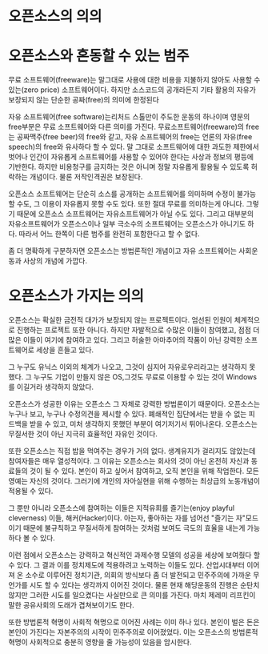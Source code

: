 오픈소스의 의의
===============
# 오픈소스와 혼동할 수 있는 범주

무료 소프트웨어(freeware)는 말그대로 사용에 대한 비용을 지불하지 않아도 사용할 수 있는(zero price) 소프트웨어이다. 
하지만 소스코드의 공개라든지 기타 활용의 자유가 보장되지 않는 단순한 공짜(free)의 의미에 한정된다

자유 소프트웨어(free software)는리처드 스톨만이 주도한 운동의 하나이며 영문의 free부분은 무료 소프트웨어와 다른 의미를 가진다. 
무료소프트웨어(freeware)의 free 는 공짜맥주(free beer)의 free와 같고, 자유 소프트웨어의 free는 언론의 자유(free speech)의 free와 유사하다 할 수 있다. 
말 그대로 소프트웨어에 대한 과도한 제한에서 벗어나 인간이 자유롭게 소프트웨어를 사용할 수 있어야 한다는 사상과 정보의 평등에 기반한다. 
하지만 비용청구를 금지하는 것은 아니며 정말 자유롭게 활용될 수 있도록 허락하는 개념이다. 물론 저작인격권은 보장된다.

오픈소스 소프트웨어는 단순히 소스를 공개하는 소프트웨어를 의미하며 수정이 불가능할 수도, 그 이용이 자유롭지 못할 수도 있다. 또한 절대 무료를 의미하는게 아니다.
그렇기 때문에 오픈소스 소프트웨어는 자유소프트웨어가 아닐 수도 있다. 
그리고 대부분의 자유소프트웨어가 오픈소스이나 일부 극소수의 소프트웨어는 오픈소스가 아니기도 하다. 
따라서 어느 한쪽이 다른 범주를 완전히 포함한다고 할 수 없다. 

좀 더 명확하게 구분하자면 오픈소스는 방법론적인 개념이고 자유 소프트웨어는 사회운동과 사상의 개념에 가깝다.

# 오픈소스가 가지는 의의

오픈소스는 확실한 금전적 대가가 보장되지 않는 프로젝트이다. 엄선된 인원이 체계적으로 진행하는 프로젝트 또한 아니다. 하지만 자발적으로 수많은 이들이 참여했고, 
점점 더 많은 이들이 여기에 참여하고 있다. 그리고 허술한 아마추어의 작품이 아닌 강력한 소프트웨어로 세상을 흔들고 있다. 

그 누구도 유닉스 이외의 체계가 나오고, 그것이 심지어 자유로우리라고는 생각하지 못했다. 
그 누구도 기업이 만들지 않은 OS,그것도 무료로 이용할 수 있는 것이 Windows를 이길거라 생각하지 않았다. 

오픈소스가 성공한 이유는 오픈소스 그 자체로 강력한 방법론이기 때문이다. 오픈소스는 누구나 보고, 누구나 수정의견을 제시할 수 있다. 
폐쇄적인 집단에서는 받을 수 없는 피드백을 받을 수 있고, 미처 생각하지 못했던 부분이 여기저기서 튀어나온다. 
오픈소스는 무질서한 것이 아닌 지극히 효율적인 자유인 것이다.

또한 오픈소스는 직접 밥을 먹여주는 경우가 거의 없다. 생계유지가 걸리지도 않았는데 참여자들은 매우 열성적이다. 
그 이유는 오픈소스는 회사의 것이 아닌 온전히 자신과 동료들의 것이 될 수 있다. 본인이 하고 싶어서 참여하고, 오직 본인을 위해 작업한다. 
모든 영예는 자신의 것이다. 그러기에 개인의 자아실현을 위해 수행하는 최상급의 노동개념이 적용될 수 있다. 

그 뿐만 아니라 오픈소스에 참여하는 이들은 지적유희를 즐기는(enjoy playful cleverness) 이들, 해커(Hacker)이다. 
아는자, 좋아하는 자를 넘어선 "즐기는 자"모드 이기 때문에 불규칙하고 무질서하게 참여하는 것처럼 보여도 극도의 효율을 내는게 가능하다 볼 수 있다. 

이런 점에서 오픈소스는 강력하고 혁신적인 과제수행 모델의 성공을 세상에 보여줬다 할 수 있다. 그 결과 이를 정치제도에 적용하려고 노력하는 이들도 있다. 
산업시대부터 이어져 온 소수로 이루어진 정치기관, 의회의 방식보다 좀 더 발전되고 민주주의에 가까운 무언가를 시도 할 수 있다는 생각까지 이어진 것이다.
물론 현재 해당운동의 진행은 순탄치 않지만 그러한 시도를 일으켰다는 사실만으로 큰 의미를 가진다. 마치 제레미 리프킨이 말한 공유사회의 도래가 겹쳐보이기도 한다.

또한 방법론적 혁명이 사회적 혁명으로 이어진 사례는 이미 하나 있다. 본인이 벌은 돈은 본인이 가진다는 자본주의의 시작이 민주주의로 이어졌었다. 
이는 오픈소스의 방법론적 혁명이 사회적으로 충분히 영향을 줄 가능성이 있음을 암시한다.

